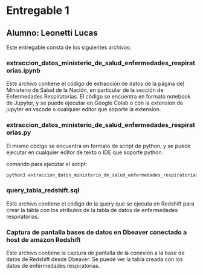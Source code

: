 # Entregable 1

## Alumno: Leonetti Lucas

Este entregable consta de los siguientes archivos:

### extraccion_datos_ministerio_de_salud_enfermedades_respiratorias.ipynb

Este archivo contiene el código de extracción de datos de la página del Ministerio de Salud de la Nación, en particular de la sección de Enfermedades Respiratorias. El código se encuentra en formato notebook de Jupyter, y se puede ejecutar en Google Colab o con la extension de jupyter en vscode o cualquier editor que soporte la extension.

### extraccion_datos_ministerio_de_salud_enfermedades_respiratorias.py

El mismo código se encuentra en formato de script de python, y se puede ejecutar en cualquier editor de texto o IDE que soporte python.

comando para ejecutar el script:

```bash
python3 extraccion_datos_ministerio_de_salud_enfermedades_respiratorias.py
```

### query_tabla_redshift.sql

Este archivo contiene el código de la query que se ejecuta en Redshift para crear la tabla con los atributos de la tabla de datos de enfermedades respiratorias.

### Captura de pantalla bases de datos en Dbeaver conectado a host de amazon Redshift

Este archivo contiene la captura de pantalla de la conexión a la base de datos de Redshift desde Dbeaver. Se puede ver la tabla creada con los datos de enfermedades respiratorias.
